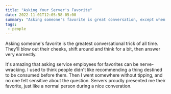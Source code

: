 ```yaml
---
title: "Asking Your Server's Favorite"
date: 2022-11-01T12:05:58-05:00
summary: "Asking someone's favorite is great conversation, except when they're selling stuff."
tags: 
 - people
---
```


Asking someone's favorite is the greatest conversational trick of all time. They'll blow out their cheeks, shift around and think for a bit, then answer very earnestly. 

It's amazing that asking service employees for favorites can be nerve-wracking. I used to think people didn't like recommending a thing destined to be consumed before them. Then I went somewhere without tipping, and no one felt sensitive about the question. Servers proudly presented me their favorite, just like a normal person during a nice converation.